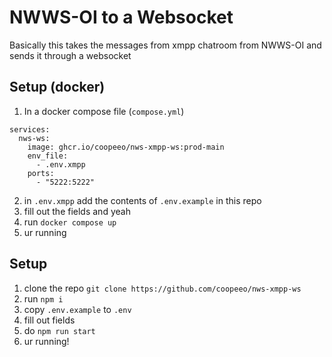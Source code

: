 # NWWS-OI to a Websocket
Basically this takes the messages from xmpp chatroom from NWWS-OI and sends it through a websocket


## Setup (docker)
1. In a docker compose file (`compose.yml`)
```
services:
  nws-ws:
    image: ghcr.io/coopeeo/nws-xmpp-ws:prod-main
    env_file:
      - .env.xmpp
    ports:
      - "5222:5222"
```
2. in `.env.xmpp` add the contents of `.env.example` in this repo
3. fill out the fields and yeah
4. run `docker compose up`
5. ur running

## Setup
1. clone the repo `git clone https://github.com/coopeeo/nws-xmpp-ws`
2. run `npm i`
3. copy `.env.example` to `.env`
4. fill out fields
5. do `npm run start`
6. ur running!
